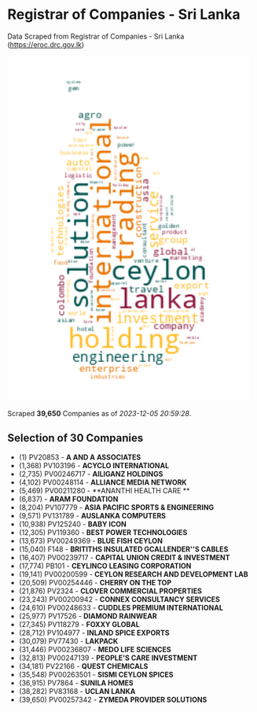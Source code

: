 # Registrar of Companies - Sri Lanka

Data Scraped from Registrar of Companies - Sri Lanka (https://eroc.drc.gov.lk)

![word-cloud](data/word_cloud.png)

Scraped **39,650** Companies as of *2023-12-05 20:59:28*.


## Selection of 30 Companies

* (1) PV20853 - **A AND A ASSOCIATES**
* (1,368) PV103196 - **ACYCLO INTERNATIONAL**
* (2,735) PV00246717 - **AILIGANZ HOLDINGS**
* (4,102) PV00248114 - **ALLIANCE MEDIA NETWORK**
* (5,469) PV00211280 - **ANANTHI HEALTH CARE **
* (6,837)  - **ARAM FOUNDATION**
* (8,204) PV107779 - **ASIA PACIFIC SPORTS & ENGINEERING**
* (9,571) PV131789 - **AUSLANKA COMPUTERS**
* (10,938) PV125240 - **BABY ICON**
* (12,305) PV119360 - **BEST POWER TECHNOLOGIES**
* (13,673) PV00249369 - **BLUE FISH CEYLON**
* (15,040) F148 - **BRITITHS INSULATED GCALLENDER''S CABLES**
* (16,407) PV00239717 - **CAPITAL UNION CREDIT & INVESTMENT**
* (17,774) PB101 - **CEYLINCO LEASING CORPORATION**
* (19,141) PV00200599 - **CEYLON RESEARCH AND DEVELOPMENT LAB**
* (20,509) PV00254446 - **CHERRY ON THE TOP**
* (21,876) PV2324 - **CLOVER COMMERCIAL PROPERTIES**
* (23,243) PV00200942 - **CONNEX CONSULTANCY SERVICES**
* (24,610) PV00248633 - **CUDDLES PREMIUM INTERNATIONAL**
* (25,977) PV17526 - **DIAMOND RAINWEAR**
* (27,345) PV118279 - **FOXXY GLOBAL**
* (28,712) PV104977 - **INLAND SPICE EXPORTS**
* (30,079) PV77430 - **LAKPACK**
* (31,446) PV00236807 - **MEDO LIFE SCIENCES**
* (32,813) PV00247139 - **PEOPLE'S CARE INVESTMENT**
* (34,181) PV22166 - **QUEST CHEMICALS**
* (35,548) PV00263501 - **SISMI CEYLON SPICES**
* (36,915) PV7864 - **SUNILA HOMES**
* (38,282) PV83168 - **UCLAN LANKA**
* (39,650) PV00257342 - **ZYMEDA PROVIDER SOLUTIONS**